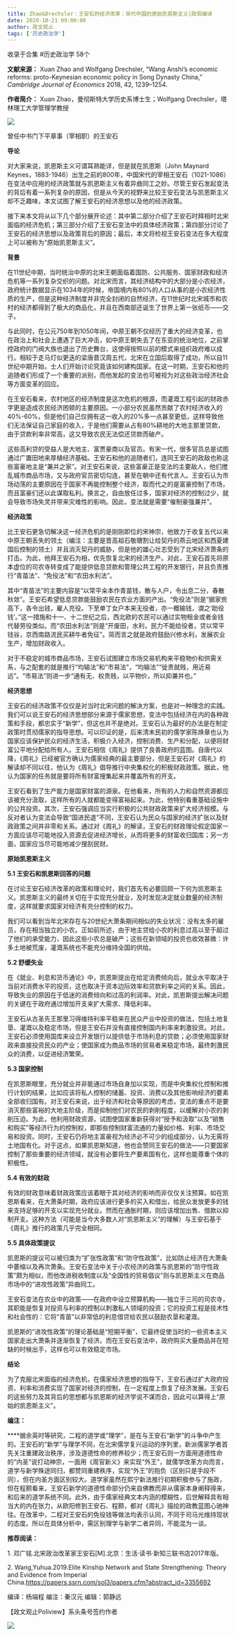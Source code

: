 ```yaml
---
title: Zhao&Drechsler：王安石的经济改革：宋代中国的原始凯恩斯主义|政观编译
date: 2020-10-21 09:00:00
author: 政文观止
tags: ['历史政治学']
---
```



收录于合集 #历史政治学 58个

**文献来源：** Xuan Zhao and Wolfgang Drechsler, “Wang Anshi’s economic reforms:
proto-Keynesian economic policy in Song Dynasty China,” _Cambridge Journal of
Economics_ 2018, 42, 1239–1254.  

  

 **作者简介：** Xuan Zhao，曼彻斯特大学历史系博士生；Wolfgang Drechsler，塔林理工大学管理学教授

  

![](/images/229/2.jpeg)  
  
曾任中书门下平章事（宰相职）的王安石  
  

  

 **导论**

对大家来说，凯恩斯主义可谓耳熟能详，但是就在凯恩斯（John Maynard
Keynes，1883-1946）出生之前的800年，中国宋代的宰相王安石（1021-1086）在变法中应用的经济政策就与凯恩斯主义有着异曲同工之妙。尽管王安石发起变法的背后有着一系列复杂的原因，但是从今天的视野来比较王安石变法与凯恩斯主义却不乏趣味，本文试图了解王安石的经济思想以及他的经济政策。

  

接下来本文将从以下几个部分展开论述：其中第二部分介绍了王安石时拜相时北宋面临的经济危机；第三部分介绍了王安石变法中的具体经济政策；第四部分讨论了王安石的经济思想以及政策背后的原因；最后，本文将检视王安石变法在多大程度上可以被称为“原始凯恩斯主义”。

  

 **背景**

在11世纪中期，当时统治中原的北宋王朝面临着国防、公共服务、国家财政和经济危机等一系列复杂交织的问题。对北宋而言，其经济结构中的大部分是小农经济，政府统计数据显示在1034年的时候，帝国境内有80%的人口从事的是小农经济性质的生产，但是这种经济制度并非完全封闭的自然经济，在11世纪时北宋城市和农村的经济都得到了极大的商品化，并且在西南部还诞生了世界上第一张纸币——交子。

  

与此同时，在公元750年到1050年间，中原王朝不仅经历了重大的经济变革，也在政治上和社会上遭遇了巨大冲击，如中原王朝失去了在东亚的统治地位，之前掌控政府的门阀大族也退出了历史舞台，这使得按照以前的模式来组织政府难以成行。相较于走马灯似更迭的梁唐晋汉周五代，北宋在立国后取得了成功，所以自11世纪中期开始，士人们开始讨论究竟该如何建构国家。在这一时期，王安石和他的追随者们形成了一个重要的派别，而他发起的变法也可被视为对这些政治经济社会等方面变革的回应。

  

在王安石看来，农村地区的经济制度是这次危机的根源，而灌溉工程引起的财政赤字更是造成农民经济困顿的主要原因。一小部分农民虽然贡献了农村经济收入的40%-60%，但是他们自己仅拥有这一收入的20%多一点甚至更低，这样导致他们无法保证自己家庭的收入，于是他们需要从占有80%耕地的大地主那里贷款，由于贷款利率非常高，这又导致农民无法偿还贷款而破产。

  

这些高利贷的受益人是大地主、富贾豪商以及官员。有宋一代，很多官员总是试图通过广置田地来厚植经济基础。王安石和他的追随者们，连同王安石的政敌也称这些富豪地主是“兼并之家”。对王安石来说，这些富豪正是变法的主要敌人，他们搅乱城市商品市场，又与政府官员密切勾连，甚至在朝中还有代言人。王安石认为市场动荡的主要原因在于国家不再能控制整个经济，取而代之的是富豪控制了市场，而且富豪们还以此谋取私利。换言之，自由放任过多，国家对经济的控制过少，就会导致市场失灵并带来灾难性的影响。因此，变法就是需要“催制豪强兼并”。

  

 **经济政策**

比王安石更急切解决这一经济危机的是刚刚即位的宋神宗，他致力于收复五代以来中原王朝丢失的领土（编注：主要是晋高祖石敬瑭割让给契丹的燕云地区和西夏建国后控制的领土）并且消灭契丹的威胁，但是他的雄心壮志受到了北宋经济萧条的打击。为此，他拜王安石为相，优先恢复北宋的经济生产。对此，王安石首先将原本虚位的司农寺转变成了能提供低息贷款和管理公共工程的开发银行，并且负责推行“青苗法”、“免役法”和“农田水利法”。

  

其中“青苗法”的主要内容是“以常平籴本作青苗钱，散与人户，令出息二分，春散秋敛”。王安石希望低息贷款能鼓励农民在农业方面的产出。“免役法”则是“据家赀高下，各令出钱，雇人充役。下至单丁女户本来无役者，亦一概输钱，谓之‘助役钱’。”这一措施和十一、十二世纪之后，西北欧的农民可以通过实物租金或者金钱代替劳役类似。而“农田水利法”则是“开废田，水利，民力不能给役者，贷以常平钱谷，京西南路流民买耕牛者免征”。简而言之就是政府鼓励兴修水利，发展农业生产，增加财政收入。

  

对于不稳定的城市商品市场，王安石试图建立市场交易机构来平稳物价和供需关系，与之配套的就是推行“均输法”和“市易法”，“均输法”“徙贵就贱，用近易远”。“市易法”则进一步“通有无、权贵贱，以平物价，所以抑兼并也。”

  

 **经济思想**

王安石的经济政策不仅仅是对当时北宋问题的解决方案，也是对一种理念的实践。我们可以说王安石的经济思想部分来源于儒家思想，变法中包括经济在内的各种政策和手段，都忠实于“新学”，但这也并不是绝对。王安石认为最好的办法是在制定政策时贯彻儒家的指导思想。可以印证的是，后来清末民初的儒学家陈焕章也认为国家应该保护民众的经济生活，积极介入经济，控制消费、生产和分配，以便将财富公平地分配给所有人。王安石相信《周礼》提供了良善政府的蓝图。自唐代以降，《周礼》已经被官方确认为儒家经典的最主要部分，但是王安石对《周礼》的解读却不同以往，他认为《周礼》倡导推行中央集权化的积极财政政策。据此，他认为国家的任务就是要将所有财富搜集起来并覆盖所有的开支。

  

王安石看到了生产能力是国家财富的源泉。在他看来，所有的人力和自然资源都应该被充分汲取，这样所有的人就都能变得富裕起来。为此，他特别看重基础设施中的公共投资。其次，王安石强调应当实行积极的公共财政政策来扩大经济规模。与反对者认为变法会导致“国进民退”不同，王安石认为民众与国家的经济扩张以及财政政策之间并非零和关系。通过对《周礼》的解读，王安石的财政理论假定国家一方面应该尽可能地投入资源去促进经济增长，从而将更多的财富收归国库；另一方面，国家应当尽可能地减少搜刮民财。

  

 **原始凯恩斯主义**

 **5.1 王安石和凯恩斯回答的问题**

在讨论王安石经济改革的政策和理论时，我们首先有必要回顾一下何为凯恩斯主义。凯恩斯主义的最终关切在于实现充分就业，及时发现决定就业数量的经济制度，这样就要求国家对经济有充分控制的权力。

  

我们可以看到当年北宋存在与20世纪大萧条期间相似的失业状况：没有太多的雇员，存在相当独立的小农。正如前所述，由于地主贷给小农的利息过高以至于超过了他们的承受能力，因此这些小农总是破产；这些在新领域的投资也收效甚微：许多土地被荒废，灌溉系统也不能充分维持全国的供给。

  

 **5.2 舒缓失业**

在《就业、利息和货币通论》中，凯恩斯提出在给定消费倾向后，就业水平取决于当前对消费水平的投资，这也取决于资本边际效率和贷款利率之间的关系。因此，导致失业的原因在于低迷的消费倾向和过高的利润率。对此，凯恩斯提出解决问题的关键在于政府通过增加开支来扩大需求、降低利率。

  

王安石从古圣先王那里习得维持利率平稳来在民众产业中投资的做法，包括土地复垦、灌溉以及稳定市场，但是王安石并没有直接控制国内利率来刺激投资。对此，王安石必须使用国库来设立开发银行以提供低于市场利息的贷款；必须使用国家财政来直接投资民众的产业；使国家成为商品市场的贸易者来稳定市场，最终刺激民众的消费，以促进经济繁荣。

  

 **5.3 国家控制**

在凯恩斯眼里，充分就业并非能通过市场自身加以实现，而是中央集权化控制和推行计划的结果，比如应该将私人控制的储蓄、投资、消费以及其他影响经济的要素全部收归国有。对王安石来说，出于经济和社会等原因的考虑，变法的重点不是要消灭那些富裕的大地主阶级，而是抑制他们对农民的剥削程度，以缓解对小农的剥削压迫。为此，他利用财政资源，试图使国家重新获得对“授予和汲取”以及“销售和购买”等经济行为的控制权，即那些控制财富流通的力量如价格、利率、市场交易和投资。同时，王安石仍将地主富豪视为经济必不可少的组成部分，认为无需将土地国有化。对于这点，如果凯恩斯知道，他也会赞同王安石的做法——只要国家控制了那些重要的经济领域，就没有必要将生产要素国有化，这样也能尊重个体的积极性。

  

 **5.4 有效的财政**

有效的财政意味着财政政策应该着眼于其对经济的影响而非仅仅关注预算。如在凯恩斯看来，在大萧条时期，政府应该进行更多的买入和借出，给民众发放更多的钱来支持足够的开支以实现充分就业。然而在通胀时期，则应该增加出售、借款以抑制开支。这种方法（可能是当今大多数人对“凯恩斯主义”的理解）与王安石基于《周礼》推行的政策几乎完全相同。

  

 **5.5 具体政策提议**

凯恩斯的提议可以被归类为“扩张性政策”和“防守性政策”，比如防止经济在大萧条中萎缩以及再次萧条。王安石变法中关于小农经济的政策与凯恩斯的“防守性政策”颇为相似，而他改进税收制度以及“全国性的贸易倡议”则与凯恩斯主义在商品市场中的“进攻性政策”异曲同工。

  

王安石变法在农业中的政策——在政府中设立预算机构——独立于三司的司农寺，其职能是恢复对投资与利率的控制以刺激私人领域的投资；它的投资工程是技术性和社会性的：它将“青苗”以非常低的利息借贷给农民以鼓励农垦和灌溉。

  

凯恩斯的“进攻性政策”的理论基础是“短期平衡”，它最终促使当时的一些资本主义国家走出大萧条并逐渐恢复了经济。而在王安石变法中，政府购买大量商品并在短缺的时候出手，这样也可以有效稳定市场。

  

 **结论**

为了克服北宋面临的经济危机，在儒家经济思想的指导下，王安石通过扩大政府投资、利率和消费实现了国家对经济的控制，在一定程度上恢复了经济发展。王安石的这些努力及其背后的思想都与凯恩斯的经济学说不谋而合，因此可以算得上“原始的凯恩斯主义”。

  

 **编注：**

****据余英时等研究，二程的道学或“理学”，是在与王安石“新学”的斗争中产生的。王安石的“新学”与理学不同，在北宋儒学复兴运动的序列里，新派儒家学者首先关注重建政治秩序，涉及道德性命的修养较少；而王安石则一方面用道德性命的“内圣”说打动神宗，一面用《周官新义》来实现“外王”，就儒学改革方向而言，道学与新学殊途同归，都赞同重建秩序，实现“外王”的抱负（区别只是手段不同），但在内圣方面区别较大。道学家虽然在熙宁新法推行初期积极参与了施政，但在程颢看来，王安石新学的道德性命部分仍来自佛教而非从儒家本身阐释得来，和后来的道学系统不同。此外，由于儒家经典文本内涵的模糊性，后世解释具有相当大的内在张力，从欧阳修到王安石、程颢，都对《周礼》描绘的政教蓝图心驰神往。在改革中，二程对王安石的免役钱等做法均表示认同，不同于司马光维持现状的态度。所以在具体分析中，需区别理学与新学二者异同，不能混为一谈。

  

 **推荐阅读：**  

1\. 邓广铭.北宋政治改革家王安石[M].北京：生活·读书·新知三联书店2017年版。  

2\. Wang,Yuhua.2019.Elite Kinship Network and State Strengthening: Theory and
Evidence from Imperial
China.https://papers.ssrn.com/sol3/papers.cfm?abstract_id=3355692

  

编译：杨端程 编注：秦汉元 编辑：郭静远

【政文观止Poliview】系头条号签约作者

  

![](/images/229/3.jpeg)

  

